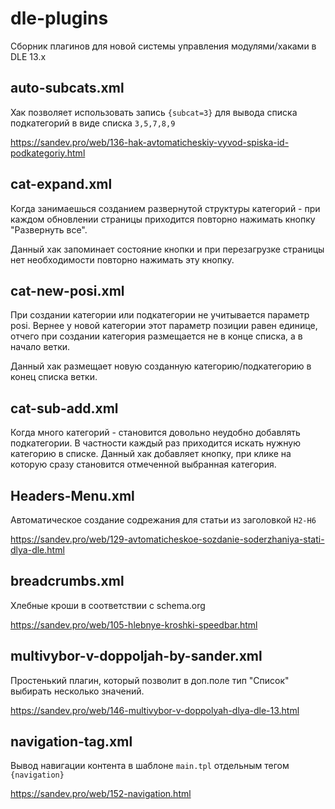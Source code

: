 # dle-plugins
Сборник плагинов для новой системы управления модулями/хаками в DLE 13.x

## auto-subcats.xml
Хак позволяет использовать запись `{subcat=3}` для вывода списка подкатегорий в виде списка `3,5,7,8,9`

https://sandev.pro/web/136-hak-avtomaticheskiy-vyvod-spiska-id-podkategoriy.html

## cat-expand.xml
Когда занимаешься созданием развернутой структуры категорий - при каждом обновлении страницы приходится повторно нажимать кнопку "Развернуть все".

Данный хак запоминает состояние кнопки и при перезагрузке страницы нет необходимости повторно нажимать эту кнопку.

## cat-new-posi.xml
При создании категории или подкатегории не учитывается параметр posi. Вернее у новой категории этот параметр позиции равен единице, отчего при создании категория размещается не в конце списка, а в начало ветки.

Данный хак размещает новую созданную категорию/подкатегорию в конец списка ветки.

## cat-sub-add.xml
Когда много категорий - становится довольно неудобно добавлять подкатегории. В частности каждый раз приходится искать нужную категорию в списке.
Данный хак добавляет кнопку, при клике на которую сразу становится отмеченной выбранная категория.

## Headers-Menu.xml
Автоматическое создание содрежания для статьи из заголовкой `H2-H6`

https://sandev.pro/web/129-avtomaticheskoe-sozdanie-soderzhaniya-stati-dlya-dle.html

## breadcrumbs.xml
Хлебные кроши в соответствии с schema.org

https://sandev.pro/web/105-hlebnye-kroshki-speedbar.html

## multivybor-v-doppoljah-by-sander.xml
Простенький плагин, который позволит в доп.поле тип "Список" выбирать несколько значений.

https://sandev.pro/web/146-multivybor-v-doppolyah-dlya-dle-13.html

## navigation-tag.xml
Вывод навигации контента в шаблоне `main.tpl` отдельным тегом `{navigation}`

https://sandev.pro/web/152-navigation.html

